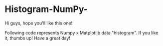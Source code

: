 # Histogram-NumPy-
Hi guys, hope you'll like this one!

Following code represents Numpy x Matplotlib data "histogram".
If you like it, thumbs up!
Have a great day!
